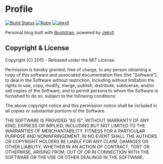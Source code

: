
# Profile

[![Build Status](https://travis-ci.org/rohanpande/rohanpande.github.io.svg?branch=master)](https://travis-ci.org/rohanpande/rohanpande.github.io)
[![Ruby](https://img.shields.io/badge/ruby-2.1,_2.2-blue.svg?style=flat)](https://travis-ci.org/rohanpande/rohanpande.github.io)
[![Jekyll](https://img.shields.io/badge/jekyll-2.4.0,_3.0.0-blue.svg?style=flat)](https://travis-ci.org/rohanpande/rohanpande.github.io)

Personal blog built with [Bootstrap](http://getbootstrap.com/), powered by [Jekyll](http://jekyllrb.com/) 

## Copyright & License

Copyright (C) 2015 - Released under the MIT License.

Permission is hereby granted, free of charge, to any person obtaining a copy of this software and associated documentation files (the "Software"), to deal in the Software without restriction, including without limitation the rights to use, copy, modify, merge, publish, distribute, sublicense, and/or sell copies of the Software, and to permit persons to whom the Software is furnished to do so, subject to the following conditions:

The above copyright notice and this permission notice shall be included in all copies or substantial portions of the Software.

THE SOFTWARE IS PROVIDED "AS IS", WITHOUT WARRANTY OF ANY KIND, EXPRESS OR IMPLIED, INCLUDING BUT NOT LIMITED TO THE WARRANTIES OF MERCHANTABILITY, FITNESS FOR A PARTICULAR PURPOSE AND
NONINFRINGEMENT. IN NO EVENT SHALL THE AUTHORS OR COPYRIGHT HOLDERS BE LIABLE FOR ANY CLAIM, DAMAGES OR OTHER LIABILITY, WHETHER IN AN ACTION OF CONTRACT, TORT OR OTHERWISE, ARISING FROM, OUT OF OR IN CONNECTION WITH THE SOFTWARE OR THE USE OR OTHER DEALINGS IN THE SOFTWARE.

